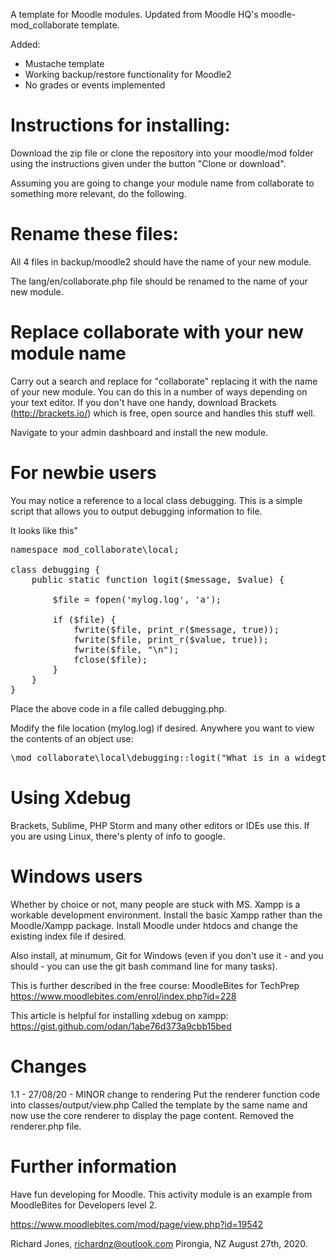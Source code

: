 A template for Moodle modules.  Updated from Moodle HQ's moodle-mod_collaborate template.

Added:

 - Mustache template
 - Working backup/restore functionality for Moodle2
 - No grades or events implemented

Instructions for installing:
============================

Download the zip file or clone the repository into your moodle/mod folder using the instructions given under the button "Clone or download".

Assuming you are going to change your module name from collaborate to something more relevant, do the following.

Rename these files:
===================
All 4 files in backup/moodle2 should have the name of your new module.

The lang/en/collaborate.php file should be renamed to the name of your new module.

Replace collaborate with your new module name
========================================
Carry out a search and replace for "collaborate" replacing it with the name of your new module.  You can do this in a number of ways depending on your text editor.  If you don't have one handy, download Brackets (http://brackets.io/) which is free, open source and handles this stuff well.

Navigate to your admin dashboard and install the new module.

For newbie users
================
You may notice a reference to a local class debugging.  This is a simple script that allows you to output debugging information to file.

It looks like this"

<pre>
namespace mod_collaborate\local;

class debugging {
    public static function logit($message, $value) {

        $file = fopen('mylog.log', 'a');

        if ($file) {
            fwrite($file, print_r($message, true));
            fwrite($file, print_r($value, true));
            fwrite($file, "\n");
            fclose($file);
        }
    }
}
</pre>

Place the above code in a file called debugging.php.

Modify the file location (mylog.log) if desired.  Anywhere you want to view the contents of an object use:
<pre>
\mod_collaborate\local\debugging::logit("What is in a widegt: ", $collaborate);
</pre>

Using Xdebug
============
Brackets, Sublime, PHP Storm and many other editors or IDEs use this.  If you are using Linux, there's plenty of info to google.

Windows users
=============
Whether by choice or not, many people are stuck with MS.  Xampp is a workable development environment.  Install the basic Xampp rather than the Moodle/Xampp package.  Install Moodle under htdocs and change the existing index file if desired.

Also install, at minumum, Git for Windows (even if you don't use it - and you should - you can use the git bash command line for many tasks).

This is further described in the free course: MoodleBites for TechPrep
https://www.moodlebites.com/enrol/index.php?id=228

This article is helpful for installing xdebug on xampp:
https://gist.github.com/odan/1abe76d373a9cbb15bed

Changes
=======
1.1 - 27/08/20 - MINOR change to rendering
Put the renderer function code into classes/output/view.php
Called the template by the same name and now use the core renderer to display the page content.
Removed the renderer.php file.

Further information
===================
Have fun developing for Moodle.  This activity module is an
example from MoodleBites for Developers level 2.

https://www.moodlebites.com/mod/page/view.php?id=19542

Richard Jones, richardnz@outlook.com
Pirongia, NZ
August 27th, 2020.